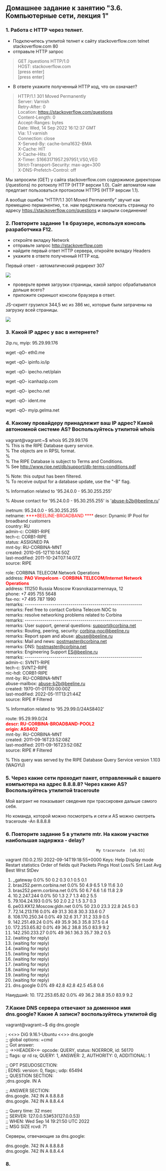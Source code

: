## Домашнее задание к занятию "3.6. Компьютерные сети, лекция 1"

### 1. Работа c HTTP через телнет.

* Подключитесь утилитой телнет к сайту stackoverflow.com telnet stackoverflow.com 80
* отправьте HTTP запрос

>GET /questions HTTP/1.0  
HOST: stackoverflow.com  
[press enter]  
[press enter]  

* В ответе укажите полученный HTTP код, что он означает?

>HTTP/1.1 301 Moved Permanently  
Server: Varnish  
Retry-After: 0  
Location: https://stackoverflow.com/questions  
Content-Length: 0  
Accept-Ranges: bytes  
Date: Wed, 14 Sep 2022 16:12:37 GMT  
Via: 1.1 varnish  
Connection: close  
X-Served-By: cache-bma1632-BMA  
X-Cache: HIT  
X-Cache-Hits: 0  
X-Timer: S1663171957.297951,VS0,VE0  
Strict-Transport-Security: max-age=300  
X-DNS-Prefetch-Control: off  

Мы запросили (GET) у сайта stackoverflow.com содержимое директории (/questions) по ротоколу HTTP (HTTP версии 1.0).
Сайт автоматом нам предлгает пользоваться протоколом HTTPS (HTTP версии 1.1).

А вообще ошибка "HTTP/1.1 301 Moved Permanently" звучит как премещено перманентно, т.е. нам предложила поискать страницу по адресу https://stackoverflow.com/questions и закрыли соединение! 

### 2. Повторите задание 1 в браузере, используя консоль разработчика F12.

* откройте вкладку Network
* отправьте запрос http://stackoverflow.com
* найдите первый ответ HTTP сервера, откройте вкладку Headers
* укажите в ответе полученный HTTP код.

Первый ответ - автоматический редирект 307

![](https://github.com/sergey-svet-melnikov/My-Tutorial/blob/main/DevOps-22/Home_Work/03-sysadmin-06-net/First_answer.jpg)

* проверьте время загрузки страницы, какой запрос обрабатывался дольше всего? 
* приложите скриншот консоли браузера в ответ.

JS-скрипт грузился 344,5 мс из 386 мс, которые были затрачены на загрузку всей страницы.

![](https://github.com/sergey-svet-melnikov/My-Tutorial/blob/main/DevOps-22/Home_Work/03-sysadmin-06-net/Long_request.jpg)

### 3. Какой IP адрес у вас в интернете?

2ip.ru, myip: 95.29.99.176

 wget -qO- eth0.me

 wget -qO- ipinfo.io/ip

 wget -qO- ipecho.net/plain

 wget -qO- icanhazip.com

 wget -qO- ipecho.net

 wget -qO- ident.me

 wget -qO- myip.gelma.net

### 4.  Какому провайдеру принадлежит ваш IP адрес? Какой автономной системе AS? Воспользуйтесь утилитой whois

vagrant@vagrant:~$ whois 95.29.99.176  
% This is the RIPE Database query service.  
% The objects are in RPSL format.  
%  
% The RIPE Database is subject to Terms and Conditions.  
% See http://www.ripe.net/db/support/db-terms-conditions.pdf  
  
% Note: this output has been filtered.  
%       To receive output for a database update, use the "-B" flag.  
  
% Information related to '95.24.0.0 - 95.30.255.255'  
  
% Abuse contact for '95.24.0.0 - 95.30.255.255' is 'abuse-b2b@beeline.ru'  
   
inetnum:        95.24.0.0 - 95.30.255.255  
netname:        <span style="color:red">****BEELINE-BROADBAND  ****</span>
descr:          Dynamic IP Pool for broadband customers  
country:        RU  
admin-c:        CORB1-RIPE    
tech-c:         CORB1-RIPE  
status:         ASSIGNED PA  
mnt-by:         RU-CORBINA-MNT  
created:        2010-05-12T10:14:50Z  
last-modified:  2011-10-24T07:14:07Z  
source:         RIPE  
  
role:           CORBINA TELECOM Network Operations    
address:        <span style="color:red">****PAO Vimpelcom - CORBINA TELECOM/Internet Network Operations****</span>    
address:        111250 Russia Moscow Krasnokazarmennaya, 12  
phone:          +7 495 755 5648  
fax-no:         +7 495 787 1990  
remarks:        -----------------------------------------------------------  
remarks:        Feel free to contact Corbina Telecom NOC to  
remarks:        resolve networking problems related to Corbina  
remarks:        -----------------------------------------------------------  
remarks:        User support, general questions: support@corbina.net  
remarks:        Routing, peering, security: corbina-noc@beeline.ru  
remarks:        Report spam and abuse: abuse@beeline.ru   
remarks:        Mail and news: postmaster@corbina.net  
remarks:        DNS: hostmaster@corbina.net  
remarks:        Engineering Support ES@beeline.ru  
remarks:        -----------------------------------------------------------  
admin-c:        SVNT1-RIPE  
tech-c:         SVNT2-RIPE  
nic-hdl:        CORB1-RIPE  
mnt-by:         RU-CORBINA-MNT  
abuse-mailbox:  abuse-b2b@beeline.ru  
created:        1970-01-01T00:00:00Z  
last-modified:  2022-05-11T13:21:44Z  
source:         RIPE # Filtered  
  
% Information related to '95.29.99.0/24AS8402'  

route:          95.29.99.0/24  
<span style="color:red">****descr:          RU-CORBINA-BROADBAND-POOL2****</span>   
<span style="color:red">****origin:         AS8402****</span>    
mnt-by:         RU-CORBINA-MNT   
created:        2011-09-16T23:52:08Z  
last-modified:  2011-09-16T23:52:08Z  
source:         RIPE # Filtered  
  
% This query was served by the RIPE Database Query Service version 1.103 (WAGYU)  
  

### 5. Через какие сети проходит пакет, отправленный с вашего компьютера на адрес 8.8.8.8? Через какие AS? Воспользуйтесь утилитой traceroute

Мой вагрант не показывает сведения при трассировке дальше самого себя.

Но команда, которой можно посмотреть и сети и AS можно смотреть traceroute -An 8.8.8.8 

### 6. Повторите задание 5 в утилите mtr. На каком участке наибольшая задержка - delay?

                                             My traceroute  [v0.93]
vagrant (10.0.2.15)                                                                            2022-09-14T19:18:55+0000
Keys:  Help   Display mode   Restart statistics   Order of fields   quit
                                                                               Packets               Pings
 Host                                                                        Loss%   Snt   Last   Avg  Best  Wrst StDev
 1. _gateway                                                                  0.0%    50    0.2   0.3   0.1   0.5   0.1
 2. bras252.perm.corbina.net                                                  0.0%    50    4.9   6.5   1.9  11.6   3.0
 3. bras252.perm.corbina.net                                                  0.0%    50    6.7   6.6   1.6  11.8   2.9
 4. 10.2.247.244                                                              0.0%    50    1.3   2.7   1.3  40.2   5.5
 5. 79.104.24.193                                                             0.0%    50    2.0   2.2   1.5   3.7   0.3
 6. pe03.KK12.Moscow.gldn.net                                                 0.0%    50   23.0  23.3  22.8  24.5   0.3
 7. 72.14.213.116                                                             0.0%    49   31.3  30.8  30.3  33.6   0.7
 8. 108.170.250.34                                                            0.0%    49   32.6  31.7  31.2  33.9   0.5
 9. 142.251.49.24                                                             0.0%    49   35.9  36.3  35.8  37.5   0.4
10. 172.253.65.82                                                             0.0%    49   36.2  38.8  35.0  83.9   9.2
11. 142.250.233.27                                                            0.0%    49   36.1  36.3  35.7  39.2   0.5
12. (waiting for reply)
13. (waiting for reply)
14. (waiting for reply)
15. (waiting for reply)
16. (waiting for reply)
17. (waiting for reply)
18. (waiting for reply)
19. (waiting for reply)
20. (waiting for reply)
21. dns.google                                                                0.0%    49   42.8  42.8  42.5  45.8   0.6

Наиудший: 
10. 172.253.65.82                                                             0.0%    49   36.2  38.8  35.0  83.9   9.2

### 7.Какие DNS сервера отвечают за доменное имя dns.google? Какие A записи? воспользуйтесь утилитой dig

vagrant@vagrant:~$ dig dns.google  

; <<>> DiG 9.16.1-Ubuntu <<>> dns.google  
;; global options: +cmd  
;; Got answer:  
;; ->>HEADER<<- opcode: QUERY, status: NOERROR, id: 56170  
;; flags: qr rd ra; QUERY: 1, ANSWER: 2, AUTHORITY: 0, ADDITIONAL: 1  
  
;; OPT PSEUDOSECTION:  
; EDNS: version: 0, flags:; udp: 65494  
;; QUESTION SECTION:  
;dns.google.                    IN      A  
  
;; ANSWER SECTION:  
dns.google.             742     IN      A       8.8.8.8  
dns.google.             742     IN      A       8.8.4.4  
  
;; Query time: 32 msec  
;; SERVER: 127.0.0.53#53(127.0.0.53)  
;; WHEN: Wed Sep 14 19:21:50 UTC 2022   
;; MSG SIZE  rcvd: 71  

Серверы, отвечающие за dns.google:  

dns.google.             742     IN      A       8.8.8.8  
dns.google.             742     IN      A       8.8.4.4  

### 8.